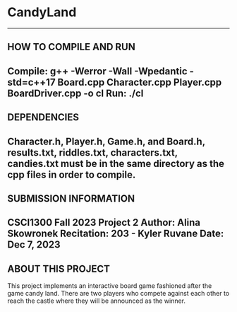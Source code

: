 # CandyLand
------------------------
HOW TO COMPILE AND RUN
------------------------
Compile: g++ -Werror -Wall -Wpedantic -std=c++17 Board.cpp Character.cpp Player.cpp BoardDriver.cpp -o cl
Run: ./cl    
------------------------
DEPENDENCIES
------------------------
Character.h, Player.h, Game.h, and Board.h, results.txt, riddles.txt, characters.txt, candies.txt must be in the same
directory as the cpp files in order to compile.
------------------------
SUBMISSION INFORMATION
------------------------
CSCI1300 Fall 2023 Project 2
Author: Alina Skowronek
Recitation: 203 - Kyler Ruvane
Date: Dec 7, 2023
------------------------
ABOUT THIS PROJECT
------------------------
This project implements an interactive board game fashioned after the game
candy land. There are two players who compete against each other to reach the 
castle where they will be announced as the winner. 
